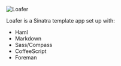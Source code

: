 ![Loafer](http://f.cl.ly/items/010Q0K3p2F3h2u0m2p1R/loafer.png)

Loafer is a Sinatra template app set up with:

- Haml
- Markdown
- Sass/Compass
- CoffeeScript
- Foreman